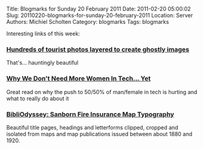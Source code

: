 Title: Blogmarks for Sunday 20 February 2011
Date: 2011-02-20 05:00:02
Slug: 20110220-blogmarks-for-sunday-20-february-2011
Location: Server
Authors: Michiel Scholten
Category: blogmarks
Tags: blogmarks

<p>Interesting links of this week:</p>
<h3><a href="http://www.dangerousminds.net/comments/hundreds_of_tourist_photos_layered_to_create_ghostly_images/">Hundreds of tourist photos layered to create ghostly images</a></h3>
<p>That's... hauntingly beautiful</p>
<h3><a href="http://blog.jolieodell.com/2010/09/07/women-in-tech/">Why We Don't Need More Women In Tech... Yet</a></h3>
<p>Great read on why the push to 50/50% of man/female in tech is hurting and what to really do about it</p>
<h3><a href="http://bibliodyssey.blogspot.com/2011/02/sanborn-fire-insurance-map-typography.html">BibliOdyssey: Sanborn Fire Insurance Map Typography</a></h3>
<p>Beautiful title pages, headings and letterforms clipped, cropped and isolated from maps and map publications issued between about 1880 and 1920.</p>

